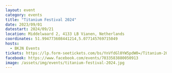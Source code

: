 ```yaml
---
layout: event
category: events
title: "Titanium Festival 2024"
date: 2023/09/01
datestart: 2024/09/21
location: Middelwaard 2, 4133 LB Vianen, Netherlands
coordinates: 51.994773608441214,5.077145769715049
hosts:
  - BKJN Events
tickets: https://lp.form-seetickets.com/bs/YnVfdGl0YW5pdW0=/Titanium-2024-pre-registration
facebook: https://www.facebook.com/events/7033583880050913
image: /assets/img/events/titanium-festival-2024.jpg
---
```

